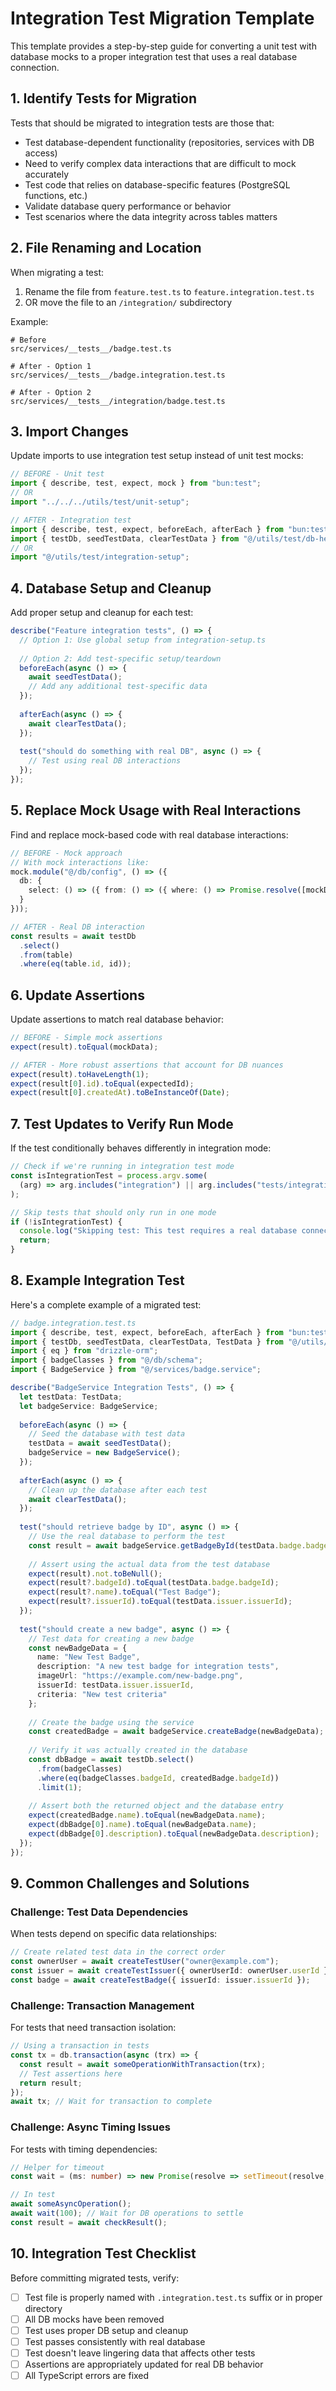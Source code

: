 # Integration Test Migration Template

This template provides a step-by-step guide for converting a unit test with database mocks to a proper integration test that uses a real database connection.

## 1. Identify Tests for Migration

Tests that should be migrated to integration tests are those that:

- Test database-dependent functionality (repositories, services with DB access)
- Need to verify complex data interactions that are difficult to mock accurately
- Test code that relies on database-specific features (PostgreSQL functions, etc.)
- Validate database query performance or behavior
- Test scenarios where the data integrity across tables matters

## 2. File Renaming and Location

When migrating a test:

1. Rename the file from `feature.test.ts` to `feature.integration.test.ts`
2. OR move the file to an `/integration/` subdirectory

Example:
```
# Before
src/services/__tests__/badge.test.ts

# After - Option 1
src/services/__tests__/badge.integration.test.ts

# After - Option 2
src/services/__tests__/integration/badge.test.ts
```

## 3. Import Changes

Update imports to use integration test setup instead of unit test mocks:

```typescript
// BEFORE - Unit test
import { describe, test, expect, mock } from "bun:test";
// OR
import "../../../utils/test/unit-setup";

// AFTER - Integration test
import { describe, test, expect, beforeEach, afterEach } from "bun:test";
import { testDb, seedTestData, clearTestData } from "@/utils/test/db-helpers";
// OR
import "@/utils/test/integration-setup";
```

## 4. Database Setup and Cleanup

Add proper setup and cleanup for each test:

```typescript
describe("Feature integration tests", () => {
  // Option 1: Use global setup from integration-setup.ts
  
  // Option 2: Add test-specific setup/teardown
  beforeEach(async () => {
    await seedTestData();
    // Add any additional test-specific data
  });
  
  afterEach(async () => {
    await clearTestData();
  });
  
  test("should do something with real DB", async () => {
    // Test using real DB interactions
  });
});
```

## 5. Replace Mock Usage with Real Interactions

Find and replace mock-based code with real database interactions:

```typescript
// BEFORE - Mock approach
// With mock interactions like:
mock.module("@/db/config", () => ({
  db: {
    select: () => ({ from: () => ({ where: () => Promise.resolve([mockData]) }) })
  }
}));

// AFTER - Real DB interaction
const results = await testDb
  .select()
  .from(table)
  .where(eq(table.id, id));
```

## 6. Update Assertions

Update assertions to match real database behavior:

```typescript
// BEFORE - Simple mock assertions
expect(result).toEqual(mockData);

// AFTER - More robust assertions that account for DB nuances
expect(result).toHaveLength(1);
expect(result[0].id).toEqual(expectedId);
expect(result[0].createdAt).toBeInstanceOf(Date);
```

## 7. Test Updates to Verify Run Mode

If the test conditionally behaves differently in integration mode:

```typescript
// Check if we're running in integration test mode
const isIntegrationTest = process.argv.some(
  (arg) => arg.includes("integration") || arg.includes("tests/integration")
);

// Skip tests that should only run in one mode
if (!isIntegrationTest) {
  console.log("Skipping test: This test requires a real database connection");
  return;
}
```

## 8. Example Integration Test

Here's a complete example of a migrated test:

```typescript
// badge.integration.test.ts
import { describe, test, expect, beforeEach, afterEach } from "bun:test";
import { testDb, seedTestData, clearTestData, TestData } from "@/utils/test/db-helpers";
import { eq } from "drizzle-orm";
import { badgeClasses } from "@/db/schema";
import { BadgeService } from "@/services/badge.service";

describe("BadgeService Integration Tests", () => {
  let testData: TestData;
  let badgeService: BadgeService;
  
  beforeEach(async () => {
    // Seed the database with test data
    testData = await seedTestData();
    badgeService = new BadgeService();
  });
  
  afterEach(async () => {
    // Clean up the database after each test
    await clearTestData();
  });
  
  test("should retrieve badge by ID", async () => {
    // Use the real database to perform the test
    const result = await badgeService.getBadgeById(testData.badge.badgeId);
    
    // Assert using the actual data from the test database
    expect(result).not.toBeNull();
    expect(result?.badgeId).toEqual(testData.badge.badgeId);
    expect(result?.name).toEqual("Test Badge");
    expect(result?.issuerId).toEqual(testData.issuer.issuerId);
  });
  
  test("should create a new badge", async () => {
    // Test data for creating a new badge
    const newBadgeData = {
      name: "New Test Badge",
      description: "A new test badge for integration tests",
      imageUrl: "https://example.com/new-badge.png",
      issuerId: testData.issuer.issuerId,
      criteria: "New test criteria"
    };
    
    // Create the badge using the service
    const createdBadge = await badgeService.createBadge(newBadgeData);
    
    // Verify it was actually created in the database
    const dbBadge = await testDb.select()
      .from(badgeClasses)
      .where(eq(badgeClasses.badgeId, createdBadge.badgeId))
      .limit(1);
    
    // Assert both the returned object and the database entry
    expect(createdBadge.name).toEqual(newBadgeData.name);
    expect(dbBadge[0].name).toEqual(newBadgeData.name);
    expect(dbBadge[0].description).toEqual(newBadgeData.description);
  });
});
```

## 9. Common Challenges and Solutions

### Challenge: Test Data Dependencies

When tests depend on specific data relationships:

```typescript
// Create related test data in the correct order
const ownerUser = await createTestUser("owner@example.com");
const issuer = await createTestIssuer({ ownerUserId: ownerUser.userId });
const badge = await createTestBadge({ issuerId: issuer.issuerId });
```

### Challenge: Transaction Management

For tests that need transaction isolation:

```typescript
// Using a transaction in tests
const tx = db.transaction(async (trx) => {
  const result = await someOperationWithTransaction(trx);
  // Test assertions here
  return result;
});
await tx; // Wait for transaction to complete
```

### Challenge: Async Timing Issues

For tests with timing dependencies:

```typescript
// Helper for timeout
const wait = (ms: number) => new Promise(resolve => setTimeout(resolve, ms));

// In test
await someAsyncOperation();
await wait(100); // Wait for DB operations to settle
const result = await checkResult();
```

## 10. Integration Test Checklist

Before committing migrated tests, verify:

- [ ] Test file is properly named with `.integration.test.ts` suffix or in proper directory
- [ ] All DB mocks have been removed
- [ ] Test uses proper DB setup and cleanup
- [ ] Test passes consistently with real database
- [ ] Test doesn't leave lingering data that affects other tests
- [ ] Assertions are appropriately updated for real DB behavior
- [ ] All TypeScript errors are fixed